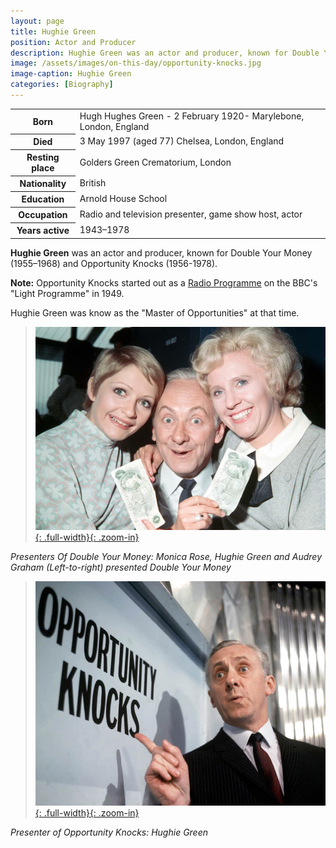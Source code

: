 ```yaml
---
layout: page
title: Hughie Green
position: Actor and Producer
description: Hughie Green was an actor and producer, known for Double Your Money (1955–1968) and Opportunity Knocks (1956-1978).
image: /assets/images/on-this-day/opportunity-knocks.jpg
image-caption: Hughie Green
categories: [Biography]
---
```


<table>
<tr><th>Born</th><td>Hugh Hughes Green - 2 February 1920- Marylebone, London, England</td></tr>
<tr><th>Died</th><td>3 May 1997 (aged 77) Chelsea, London, England</td></tr>
<tr><th>Resting place</th><td>Golders Green Crematorium, London</td></tr>
<tr><th>Nationality</th><td>British</td></tr>
<tr><th>Education</th><td>Arnold House School</td></tr>
<tr><th>Occupation</th><td>Radio and television presenter, game show host, actor</td></tr>
<tr><th>Years active</th><td>1943–1978</td></tr>
</table>

**Hughie Green** was an actor and producer, known for Double Your Money (1955–1968) and Opportunity Knocks (1956-1978).

**Note:** Opportunity Knocks started out as a [Radio Programme](http://genome.ch.bbc.co.uk/search/0/20?q=Opportunity+Knocks&svc=9371580#search) on the BBC's "Light Programme" in 1949.

Hughie Green was know as the "Master of Opportunities" at that time.

> [![Presenters Of Double Your Money: Monica Rose, Hughie Green and Audrey Graham (Left-to-right) presented Double Your Money](/assets/images/on-this-day/monica-rose-hughie-green-and-audrey-graham-left-to-right-presented-double-your-money.jpg "Presenters Of Double Your Money: Monica Rose, Hughie Green and Audrey Graham (Left-to-right)"){: .full-width}{: .zoom-in}](/assets/images/on-this-day/monica-rose-hughie-green-and-audrey-graham-left-to-right-presented-double-your-money.jpg)

<cite>Presenters Of Double Your Money: Monica Rose, Hughie Green and Audrey Graham (Left-to-right) presented Double Your Money</cite>
>
> [![Presenter of Opportunity Knocks: Hughie Green](/assets/images/on-this-day/opportunity-knocks.jpg "Presenter of Opportunity Knocks: Hughie Green"){: .full-width}{: .zoom-in}](/assets/images/on-this-day/opportunity-knocks.jpg)

<cite>Presenter of Opportunity Knocks: Hughie Green</cite>

